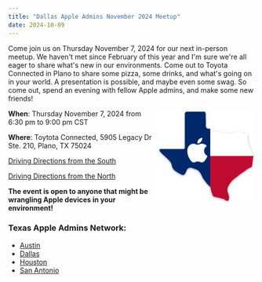```yaml
---
title: "Dallas Apple Admins November 2024 Meetup"
date: 2024-10-09
---
```


Come join us on Thursday November 7, 2024 for our next in-person meetup. We haven't met since February of this year and I'm sure we're all eager to share what's new in our environments. Come out to Toyota Connected in Plano to share some pizza, some drinks, and what's going on in your world. A presentation is possible, and maybe even some swag. So come out, spend an evening with fellow Apple admins, and make some new friends!

<img align="right" width="200" src="/assets/images/1225357.png" />

**When**: Thursday November 7, 2024 from 6:30 pm to 9:00 pm CST

**Where**: Toytota Connected, 5905 Legacy Dr Ste. 210, Plano, TX 75024

[Driving Directions from the South](/assets/images/TC-Office-South-to-North.pdf)

[Driving Directions from the North](/assets/images/TC-Office-North-to-South.pdf)

**The event is open to anyone that might be wrangling Apple devices in your environment!**


### Texas Apple Admins Network:

* [Austin](https://austinappleadmins.org)
* [Dallas](http://dallasappleadmins.org)
* [Houston](https://houstonappleadmins.org)
* [San Antonio](https://samacadmins.com)